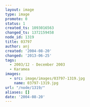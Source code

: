 ```yaml
---
layout: image
type: image
promote: 0
status: 1
created_ts: 1093016563
changed_ts: 1372159458
node_id: 1319
title: 03797
author: anj
created: '2004-08-20'
changed: '2013-06-25'
tags:
  - 2003/12 - December 2003
  - Karamea
images:
  - src: image/images/03797-1319.jpg
    name: 03797-1319.jpg
url: "/node/1319/"
aliases: []
date: '2004-08-20'
---
```


